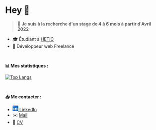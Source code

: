 # Hey 👋
>🔎 **Je suis à la recherche d'un stage de 4 à 6 mois à partir d'Avril 2022**

- 🎓 Étudiant à [HETIC](https://www.hetic.net/)
- 🔭 Développeur web Freelance

<br />

**📊 Mes statistiques :**

[![Top Langs](https://github-readme-stats.vercel.app/api/top-langs/?username=YannQuillard&layout=compact&theme=tokyonight)](https://github.com/YannQuillard)

<br />

**📥 Me contacter :**

- <img src="https://raw.githubusercontent.com/yannquillard/yannquillard/main/images/linkedin.svg" width="18px"/>[ LinkedIn](https://www.linkedin.com/in/yann-quillard/)
- ✉️ [Mail](mailto:contact@yannquillard.fr)
- 📝 [CV](https://yannquillard.fr/uploads/CV-QuillardYann.pdf)
